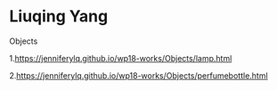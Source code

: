 # Liuqing Yang

Objects

1.https://jenniferylq.github.io/wp18-works/Objects/lamp.html

2.https://jenniferylq.github.io/wp18-works/Objects/perfumebottle.html
